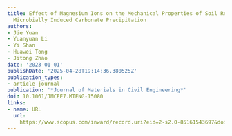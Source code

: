 ```yaml
---
title: Effect of Magnesium Ions on the Mechanical Properties of Soil Reinforced by
  Microbially Induced Carbonate Precipitation
authors:
- Jie Yuan
- Yuanyuan Li
- Yi Shan
- Huawei Tong
- Jitong Zhao
date: '2023-01-01'
publishDate: '2025-04-28T19:14:36.380525Z'
publication_types:
- article-journal
publication: '*Journal of Materials in Civil Engineering*'
doi: 10.1061/JMCEE7.MTENG-15080
links:
- name: URL
  url: 
    https://www.scopus.com/inward/record.uri?eid=2-s2.0-85161543697&doi=10.1061%2fJMCEE7.MTENG-15080&partnerID=40&md5=a3d6b030585e07700dc646be67f42383
---
```

